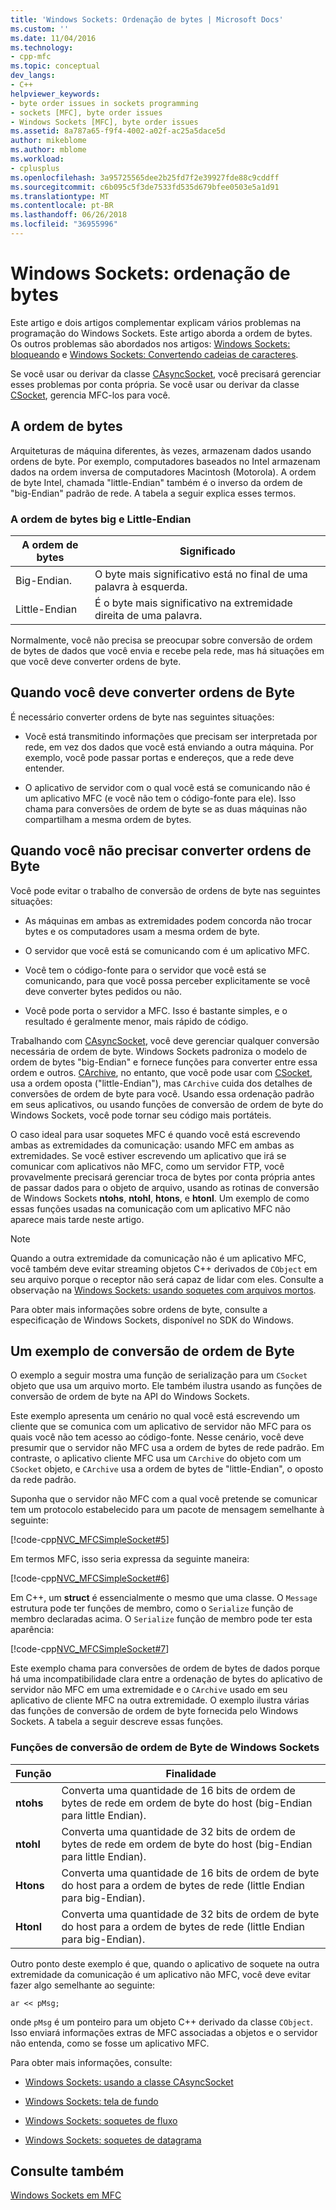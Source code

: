 ```yaml
---
title: 'Windows Sockets: Ordenação de bytes | Microsoft Docs'
ms.custom: ''
ms.date: 11/04/2016
ms.technology:
- cpp-mfc
ms.topic: conceptual
dev_langs:
- C++
helpviewer_keywords:
- byte order issues in sockets programming
- sockets [MFC], byte order issues
- Windows Sockets [MFC], byte order issues
ms.assetid: 8a787a65-f9f4-4002-a02f-ac25a5dace5d
author: mikeblome
ms.author: mblome
ms.workload:
- cplusplus
ms.openlocfilehash: 3a95725565dee2b25fd7f2e39927fde88c9cddff
ms.sourcegitcommit: c6b095c5f3de7533fd535d679bfee0503e5a1d91
ms.translationtype: MT
ms.contentlocale: pt-BR
ms.lasthandoff: 06/26/2018
ms.locfileid: "36955996"
---
```

# <a name="windows-sockets-byte-ordering"></a>Windows Sockets: ordenação de bytes
Este artigo e dois artigos complementar explicam vários problemas na programação do Windows Sockets. Este artigo aborda a ordem de bytes. Os outros problemas são abordados nos artigos: [Windows Sockets: bloqueando](../mfc/windows-sockets-blocking.md) e [Windows Sockets: Convertendo cadeias de caracteres](../mfc/windows-sockets-converting-strings.md).  
  
 Se você usar ou derivar da classe [CAsyncSocket](../mfc/reference/casyncsocket-class.md), você precisará gerenciar esses problemas por conta própria. Se você usar ou derivar da classe [CSocket](../mfc/reference/csocket-class.md), gerencia MFC-los para você.  
  
## <a name="byte-ordering"></a>A ordem de bytes  
 Arquiteturas de máquina diferentes, às vezes, armazenam dados usando ordens de byte. Por exemplo, computadores baseados no Intel armazenam dados na ordem inversa de computadores Macintosh (Motorola). A ordem de byte Intel, chamada "little-Endian" também é o inverso da ordem de "big-Endian" padrão de rede. A tabela a seguir explica esses termos.  
  
### <a name="big--and-little-endian-byte-ordering"></a>A ordem de bytes big e Little-Endian  
  
|A ordem de bytes|Significado|  
|-------------------|-------------|  
|Big-Endian.|O byte mais significativo está no final de uma palavra à esquerda.|  
|Little-Endian|É o byte mais significativo na extremidade direita de uma palavra.|  
  
 Normalmente, você não precisa se preocupar sobre conversão de ordem de bytes de dados que você envia e recebe pela rede, mas há situações em que você deve converter ordens de byte.  
  
## <a name="when-you-must-convert-byte-orders"></a>Quando você deve converter ordens de Byte  
 É necessário converter ordens de byte nas seguintes situações:  
  
-   Você está transmitindo informações que precisam ser interpretada por rede, em vez dos dados que você está enviando a outra máquina. Por exemplo, você pode passar portas e endereços, que a rede deve entender.  
  
-   O aplicativo de servidor com o qual você está se comunicando não é um aplicativo MFC (e você não tem o código-fonte para ele). Isso chama para conversões de ordem de byte se as duas máquinas não compartilham a mesma ordem de bytes.  
  
## <a name="when-you-do-not-have-to-convert-byte-orders"></a>Quando você não precisar converter ordens de Byte  
 Você pode evitar o trabalho de conversão de ordens de byte nas seguintes situações:  
  
-   As máquinas em ambas as extremidades podem concorda não trocar bytes e os computadores usam a mesma ordem de byte.  
  
-   O servidor que você está se comunicando com é um aplicativo MFC.  
  
-   Você tem o código-fonte para o servidor que você está se comunicando, para que você possa perceber explicitamente se você deve converter bytes pedidos ou não.  
  
-   Você pode porta o servidor a MFC. Isso é bastante simples, e o resultado é geralmente menor, mais rápido de código.  
  
 Trabalhando com [CAsyncSocket](../mfc/reference/casyncsocket-class.md), você deve gerenciar qualquer conversão necessária de ordem de byte. Windows Sockets padroniza o modelo de ordem de bytes "big-Endian" e fornece funções para converter entre essa ordem e outros. [CArchive](../mfc/reference/carchive-class.md), no entanto, que você pode usar com [CSocket](../mfc/reference/csocket-class.md), usa a ordem oposta ("little-Endian"), mas `CArchive` cuida dos detalhes de conversões de ordem de byte para você. Usando essa ordenação padrão em seus aplicativos, ou usando funções de conversão de ordem de byte do Windows Sockets, você pode tornar seu código mais portáteis.  
  
 O caso ideal para usar soquetes MFC é quando você está escrevendo ambas as extremidades da comunicação: usando MFC em ambas as extremidades. Se você estiver escrevendo um aplicativo que irá se comunicar com aplicativos não MFC, como um servidor FTP, você provavelmente precisará gerenciar troca de bytes por conta própria antes de passar dados para o objeto de arquivo, usando as rotinas de conversão de Windows Sockets **ntohs**, **ntohl**, **htons**, e **htonl**. Um exemplo de como essas funções usadas na comunicação com um aplicativo MFC não aparece mais tarde neste artigo.  
  
> [!NOTE]
>  Quando a outra extremidade da comunicação não é um aplicativo MFC, você também deve evitar streaming objetos C++ derivados de `CObject` em seu arquivo porque o receptor não será capaz de lidar com eles. Consulte a observação na [Windows Sockets: usando soquetes com arquivos mortos](../mfc/windows-sockets-using-sockets-with-archives.md).  
  
 Para obter mais informações sobre ordens de byte, consulte a especificação de Windows Sockets, disponível no SDK do Windows.  
  
## <a name="a-byte-order-conversion-example"></a>Um exemplo de conversão de ordem de Byte  
 O exemplo a seguir mostra uma função de serialização para um `CSocket` objeto que usa um arquivo morto. Ele também ilustra usando as funções de conversão de ordem de byte na API do Windows Sockets.  
  
 Este exemplo apresenta um cenário no qual você está escrevendo um cliente que se comunica com um aplicativo de servidor não MFC para os quais você não tem acesso ao código-fonte. Nesse cenário, você deve presumir que o servidor não MFC usa a ordem de bytes de rede padrão. Em contraste, o aplicativo cliente MFC usa um `CArchive` do objeto com um `CSocket` objeto, e `CArchive` usa a ordem de bytes de "little-Endian", o oposto da rede padrão.  
  
 Suponha que o servidor não MFC com a qual você pretende se comunicar tem um protocolo estabelecido para um pacote de mensagem semelhante à seguinte:  
  
 [!code-cpp[NVC_MFCSimpleSocket#5](../mfc/codesnippet/cpp/windows-sockets-byte-ordering_1.cpp)]  
  
 Em termos MFC, isso seria expressa da seguinte maneira:  
  
 [!code-cpp[NVC_MFCSimpleSocket#6](../mfc/codesnippet/cpp/windows-sockets-byte-ordering_2.cpp)]  
  
 Em C++, um **struct** é essencialmente o mesmo que uma classe. O `Message` estrutura pode ter funções de membro, como o `Serialize` função de membro declaradas acima. O `Serialize` função de membro pode ter esta aparência:  
  
 [!code-cpp[NVC_MFCSimpleSocket#7](../mfc/codesnippet/cpp/windows-sockets-byte-ordering_3.cpp)]  
  
 Este exemplo chama para conversões de ordem de bytes de dados porque há uma incompatibilidade clara entre a ordenação de bytes do aplicativo de servidor não MFC em uma extremidade e o `CArchive` usado em seu aplicativo de cliente MFC na outra extremidade. O exemplo ilustra várias das funções de conversão de ordem de byte fornecida pelo Windows Sockets. A tabela a seguir descreve essas funções.  
  
### <a name="windows-sockets-byte-order-conversion-functions"></a>Funções de conversão de ordem de Byte de Windows Sockets  
  
|Função|Finalidade|  
|--------------|-------------|  
|**ntohs**|Converta uma quantidade de 16 bits de ordem de bytes de rede em ordem de byte do host (big-Endian para little Endian).|  
|**ntohl**|Converta uma quantidade de 32 bits de ordem de bytes de rede em ordem de byte do host (big-Endian para little Endian).|  
|**Htons**|Converta uma quantidade de 16 bits de ordem de byte do host para a ordem de bytes de rede (little Endian para big-Endian).|  
|**Htonl**|Converta uma quantidade de 32 bits de ordem de byte do host para a ordem de bytes de rede (little Endian para big-Endian).|  
  
 Outro ponto deste exemplo é que, quando o aplicativo de soquete na outra extremidade da comunicação é um aplicativo não MFC, você deve evitar fazer algo semelhante ao seguinte:  
  
 `ar << pMsg;`  
  
 onde `pMsg` é um ponteiro para um objeto C++ derivado da classe `CObject`. Isso enviará informações extras de MFC associadas a objetos e o servidor não entenda, como se fosse um aplicativo MFC.  
  
 Para obter mais informações, consulte:  
  
-   [Windows Sockets: usando a classe CAsyncSocket](../mfc/windows-sockets-using-class-casyncsocket.md)  
  
-   [Windows Sockets: tela de fundo](../mfc/windows-sockets-background.md)  
  
-   [Windows Sockets: soquetes de fluxo](../mfc/windows-sockets-stream-sockets.md)  
  
-   [Windows Sockets: soquetes de datagrama](../mfc/windows-sockets-datagram-sockets.md)  
  
## <a name="see-also"></a>Consulte também  
 [Windows Sockets em MFC](../mfc/windows-sockets-in-mfc.md)

